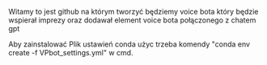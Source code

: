Witamy to jest github na którym tworzyć będziemy voice bota który będzie wspierał imprezy oraz dodawał element voice bota połączonego z chatem gpt

Aby zainstalować Plik ustawień conda użyc trzeba komendy "conda env create -f VPbot_settings.yml" w cmd.
